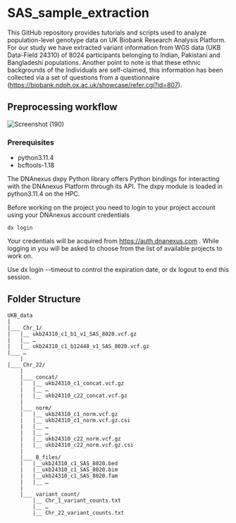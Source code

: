 # SAS_sample_extraction

This GitHub repository provides tutorials and scripts used to analyze population-level genotype data on UK Biobank Research Analysis Platform. For our study we have extracted variant information from WGS data (UKB Data-Field 24310) of 8024 participants belonging to Indian, Pakistani and Bangladeshi populations. Another point to note is that these ethnic backgrounds of the Individuals are self-claimed, this information has been collected via a set of questions from a questionnaire (https://biobank.ndph.ox.ac.uk/showcase/refer.cgi?id=807). 

## Preprocessing workflow

![Screenshot (190)](https://github.com/user-attachments/assets/26433718-8c7d-4a11-8d29-c8bcb4be0b9b)

### Prerequisites
- python3.11.4
- bcftools-1.18

The DNAnexus dxpy Python library offers Python bindings for interacting with the DNAnexus Platform through its API. The dxpy module is loaded in python3.11.4 on the HPC.

Before working on the project you need to login to your project account using your DNAnexus account credentials
```
dx login
```
Your credentials will be acquired from https://auth.dnanexus.com . While logging in you will be asked to choose from the list of available projects to work on.

Use dx login --timeout to control the expiration date, or dx logout to end this session.

## Folder Structure
```
UKB_data
|
|___ Chr_1/
|	|__ ukb24310_c1_b1_v1_SAS_8020.vcf.gz
|	|__ …
|	|__ ukb24310_c1_b12448_v1_SAS_8020.vcf.gz
|___ …
   	| 
|___ Chr_22/
   	|
	|___ concat/
	|	|__ ukb24310_c1_concat.vcf.gz
	|	|__ …
	|	|__ ukb24310_c22_concat.vcf.gz
	|
	|___ norm/
	|	|__ ukb24310_c1_norm.vcf.gz
	|	|__ ukb24310_c1_norm.vcf.gz.csi
	|	|__ …
	|	|__ …
	|	|__ ukb24310_c22_norm.vcf.gz
	|	|__ ukb24310_c22_norm.vcf.gz.csi
	|
	|___ B_files/
	|	|__ukb24310_c1_SAS_8020.bed
	|	|__ukb24310_c1_SAS_8020.bim
	|	|__ukb24310_c1_SAS_8020.fam
	|	|__ …	
	|
	|___ variant_count/
		|__ Chr_1_variant_counts.txt
		|__ …
		|__ Chr_22_variant_counts.txt
```
